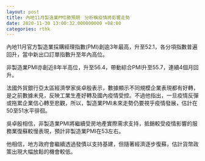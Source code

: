 ```yaml
---
layout: post
title: 內地11月製造業PMI勝預期　分析稱疫情將影響走勢
date: 2020-11-30 13:00:32.000000000 +08:00
categories: rthk
---
```


內地11月官方製造業採購經理指數(PMI)創逾3年最高，升至52.1，各分項指數普遍回升，當中新出口訂單指數升至年內高位。

非製造業PMI亦創近8年半高位，升至56.4，帶動綜合PMI升至55.7，連續4個月回升。

法國外貿銀行亞太區經濟學家吳卓殷表示，數據顯示不同規模企業表現都有好轉，是之前數據未見，反映工業生產好轉及國內疫情受控。不過他指出，一旦疫情反彈或拖累企業信心轉至悲觀，所以，製造業PMI未來走勢仍要視乎疫情發展，估計在50至51水平徘徊。

吳卓殷相信，非製造業PMI將繼續受房地產實際需求支持，抵銷較受疫情影響的服務業復蘇較慢表現，預計非製造業PMI在53左右。

他相信，地方政府會繼續透過發債以支持基建，但隨著經濟逐步復蘇，估計貨幣政策出現大幅放鬆的機會較低。
